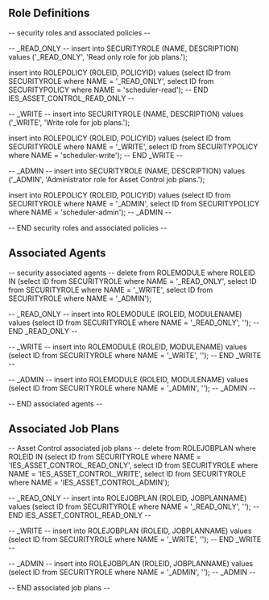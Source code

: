 ## Role Definitions
--<role-name> security roles and associated policies --

-- <role-name>_READ_ONLY --
insert into SECURITYROLE (NAME, DESCRIPTION)
values ('<role-name>_READ_ONLY', 'Read only role for <role-name> job plans.');

insert into ROLEPOLICY (ROLEID, POLICYID)
values (select ID from SECURITYROLE where NAME = '<role-name>_READ_ONLY', select ID from SECURITYPOLICY where NAME = 'scheduler-read');
-- END IES_ASSET_CONTROL_READ_ONLY --

-- <role-name>_WRITE --
insert into SECURITYROLE (NAME, DESCRIPTION)
values ('<role-name>_WRITE', 'Write role for <role-name> job plans.');

insert into ROLEPOLICY (ROLEID, POLICYID)
values (select ID from SECURITYROLE where NAME = '<role-name>_WRITE', select ID from SECURITYPOLICY where NAME = 'scheduler-write');
-- END <role-name>_WRITE --

-- <role-name>_ADMIN --
insert into SECURITYROLE (NAME, DESCRIPTION)
values ('<role-name>_ADMIN', 'Administrator role for Asset Control job plans.');

insert into ROLEPOLICY (ROLEID, POLICYID)
values (select ID from SECURITYROLE where NAME = '<role-name>_ADMIN', select ID from SECURITYPOLICY where NAME = 'scheduler-admin');
-- <role-name>_ADMIN --

-- END <role-name> security roles and associated policies --


## Associated Agents

-- <role-name> security associated agents --
delete
from ROLEMODULE
where ROLEID IN (select ID from SECURITYROLE where NAME = '<role-name>_READ_ONLY', select ID from SECURITYROLE where NAME = '<role-name>_WRITE', select ID from SECURITYROLE where NAME = '<role-name>_ADMIN');

-- <role-name>_READ_ONLY --
insert into ROLEMODULE (ROLEID, MODULENAME)
values (select ID from SECURITYROLE where NAME = '<role-name>_READ_ONLY', '<agent-name>');
-- END <role-name>_READ_ONLY --

-- <role-name>_WRITE --
insert into ROLEMODULE (ROLEID, MODULENAME)
values (select ID from SECURITYROLE where NAME = '<role-name>_WRITE', '<agent-name>');
-- END <role-name>_WRITE --

-- <role-name>_ADMIN --
insert into ROLEMODULE (ROLEID, MODULENAME)
values (select ID from SECURITYROLE where NAME = '<role-name>_ADMIN', '<agent-name>');
-- <role-name>_ADMIN --

-- END <role-name> associated agents --
  
## Associated Job Plans
  
-- Asset Control associated job plans --
delete
from ROLEJOBPLAN
where ROLEID IN (select ID from SECURITYROLE where NAME = 'IES_ASSET_CONTROL_READ_ONLY', select ID from SECURITYROLE where NAME = 'IES_ASSET_CONTROL_WRITE', select ID from SECURITYROLE where NAME = 'IES_ASSET_CONTROL_ADMIN');

-- <role-name>_READ_ONLY --
insert into ROLEJOBPLAN (ROLEID, JOBPLANNAME)
values (select ID from SECURITYROLE where NAME = '<role-name>_READ_ONLY', '<job-plan-name>');
-- END IES_ASSET_CONTROL_READ_ONLY --

-- <role-name>_WRITE --
insert into ROLEJOBPLAN (ROLEID, JOBPLANNAME)
values (select ID from SECURITYROLE where NAME = '<role-name>_WRITE', '<job-plan-name>');
-- END <role-name>_WRITE --

-- <role-name>_ADMIN --
insert into ROLEJOBPLAN (ROLEID, JOBPLANNAME)
values (select ID from SECURITYROLE where NAME = '<role-name>_ADMIN', '<job-plan-name>');
-- <role-name>_ADMIN --

-- END <role-name> associated job plans --

